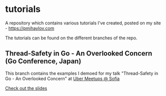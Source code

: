 # tutorials
A repository which contains various tutorials I've created, posted on my site - https://pmihaylov.com

The tutorials can be found on the different branches of the repo.

## Thread-Safety in Go - An Overlooked Concern (Go Conference, Japan)
This branch contains the examples I demoed for my talk "Thread-Safety in Go - An Overlooked Concern" at [Uber Meetups @ Sofia](https://www.meetup.com/Uber-Engineering-Events-Sofia/)

[Check out the slides](https://speakerdeck.com/pmihaylov/thread-safety-in-go-an-overlooked-concern)
